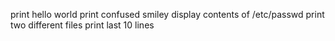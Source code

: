print hello world
print confused smiley
display contents of /etc/passwd
print two different files
print last 10 lines
